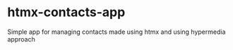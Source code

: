 # htmx-contacts-app

Simple app for managing contacts made using htmx and using hypermedia approach 
